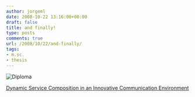 ```yaml
---
author: jorgeml
date: 2008-10-22 13:16:00+00:00
draft: false
title: and finally!
type: posts
comments: true
url: /2008/10/22/and-finally/
tags:
- m.sc.
- thesis
---
```


![Diploma](IMG_1100.jpg)


[Dynamic Service Composition in an Innovative Communication Environment](http://purl.utwente.nl/essays/58511)
